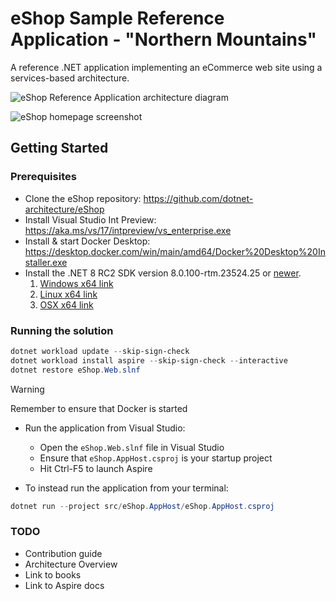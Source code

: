 # eShop Sample Reference Application - "Northern Mountains"

A reference .NET application implementing an eCommerce web site using a services-based architecture.

![eShop Reference Application architecture diagram](img/eshop_architecture.png)

![eShop homepage screenshot](img/eshop_homepage.png)


<!-- ## Build Status (GitHub Actions)

| Image | Status | Image | Status |
| ------------- | ------------- | ------------- | ------------- |
| Web Status |  [![Web Status](https://github.com/dotnet-architecture/eshop/workflows/webstatus/badge.svg?branch=dev)](https://github.com/dotnet-architecture/eshop/actions?query=workflow%3Awebstatus) | Shopping Aggregator (Web) | [![Web Shopping Aggregator](https://github.com/dotnet-architecture/eshop/workflows/webshoppingagg/badge.svg)](https://github.com/dotnet-architecture/eshop/actions?query=workflow%3Awebshoppingagg) |
| Basket API | [![Basket API](https://github.com/dotnet-architecture/eshop/workflows/basket-api/badge.svg?branch=dev)](https://github.com/dotnet-architecture/eshop/actions?query=workflow%3Abasket-api) | Shopping Aggregator (Mobile) | [![Mobile Shopping Aggregator](https://github.com/dotnet-architecture/eshop/workflows/mobileshoppingagg/badge.svg?branch=dev)](https://github.com/dotnet-architecture/eshop/actions?query=workflow%3Amobileshoppingagg) |
| Catalog API | [![Catalog API](https://github.com/dotnet-architecture/eshop/workflows/catalog-api/badge.svg)](https://github.com/dotnet-architecture/eshop/actions?query=workflow%3Acatalog-api) | Web Client (MVC) | [![WebMVC Client](https://github.com/dotnet-architecture/eshop/workflows/webmvc/badge.svg?branch=dev)](https://github.com/dotnet-architecture/eshop/actions?query=workflow%3Awebmvc) |
|Identity API | [![Identity API](https://github.com/dotnet-architecture/eshop/workflows/identity-api/badge.svg?branch=dev)](https://github.com/dotnet-architecture/eshop/actions?query=workflow%3Aidentity-api) | Web Client (SPA) | [![WebSPA Client](https://github.com/dotnet-architecture/eshop/workflows/webspa/badge.svg?branch=dev)](https://github.com/dotnet-architecture/eshop/actions?query=workflow%3Awebspa) |
| Ordering API | [![Ordering API](https://github.com/dotnet-architecture/eshop/workflows/ordering-api/badge.svg?branch=dev)](https://github.com/dotnet-architecture/eshop/actions?query=workflow%3Aordering-api) | Webhooks Client | [![Webhooks demo client](https://github.com/dotnet-architecture/eshop/workflows/webhooks-client/badge.svg)](https://github.com/dotnet-architecture/eshop/actions?query=workflow%3Awebhooks-client) |
| Payment API | [![Payment API](https://github.com/dotnet-architecture/eshop/workflows/payment-api/badge.svg?branch=dev)](https://github.com/dotnet-architecture/eshop/actions?query=workflow%3Apayment-api) | Ordering SignalR | [![Ordering SignalR](https://github.com/dotnet-architecture/eshop/workflows/ordering-signalrhub/badge.svg)](https://github.com/dotnet-architecture/eshop/actions?query=workflow%3Aordering-signalrhub) | | -->


## Getting Started

### Prerequisites

* Clone the eShop repository: https://github.com/dotnet-architecture/eShop
* Install Visual Studio Int Preview: https://aka.ms/vs/17/intpreview/vs_enterprise.exe
* Install & start Docker Desktop:  https://desktop.docker.com/win/main/amd64/Docker%20Desktop%20Installer.exe
* Install the .NET 8 RC2 SDK version 8.0.100-rtm.23524.25 or [newer](https://github.com/dotnet/installer#table).
   1. [Windows x64 link](https://dotnetbuilds.azureedge.net/public/Sdk/8.0.100-rtm.23524.25/dotnet-sdk-8.0.100-rtm.23524.25-win-x64.exe)
   2. [Linux x64 link](https://dotnetbuilds.azureedge.net/public/Sdk/8.0.100-rtm.23524.25/dotnet-sdk-8.0.100-rtm.23524.25-linux-x64.tar.gz)
   3. [OSX x64 link](https://dotnetbuilds.azureedge.net/public/Sdk/8.0.100-rtm.23524.25/dotnet-sdk-8.0.100-rtm.23524.25-osx-x64.tar.gz)

### Running the solution

```powershell
dotnet workload update --skip-sign-check
dotnet workload install aspire --skip-sign-check --interactive
dotnet restore eShop.Web.slnf
```

> [!WARNING]
> Remember to ensure that Docker is started

* Run the application from Visual Studio:
	* Open the `eShop.Web.slnf` file in Visual Studio
	* Ensure that `eShop.AppHost.csproj` is your startup project
	* Hit Ctrl-F5 to launch Aspire

* To instead run the application from your terminal:

```powershell
dotnet run --project src/eShop.AppHost/eShop.AppHost.csproj
```

### TODO
- Contribution guide
- Architecture Overview
- Link to books
- Link to Aspire docs
